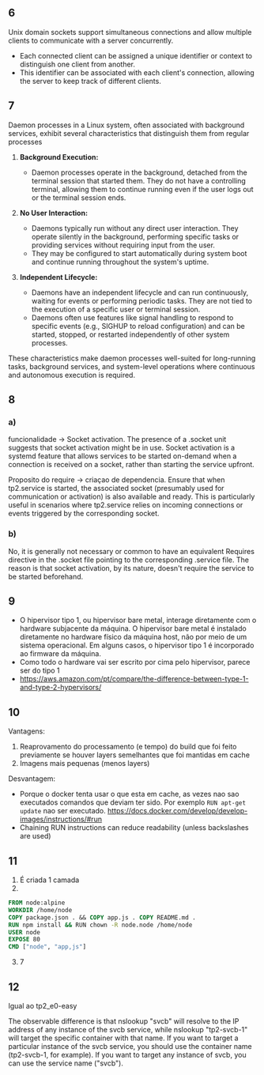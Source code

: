 ## 6
Unix domain sockets support simultaneous connections and allow multiple clients to communicate with a server concurrently.

- Each connected client can be assigned a unique identifier or context to distinguish one client from another.
- This identifier can be associated with each client's connection, allowing the server to keep track of different clients.
## 7
Daemon processes in a Linux system, often associated with background services, exhibit several characteristics that distinguish them from regular processes

1. **Background Execution:**
   - Daemon processes operate in the background, detached from the terminal session that started them. They do not have a controlling terminal, allowing them to continue running even if the user logs out or the terminal session ends.

2. **No User Interaction:**
   - Daemons typically run without any direct user interaction. They operate silently in the background, performing specific tasks or providing services without requiring input from the user.
   - They may be configured to start automatically during system boot and continue running throughout the system's uptime.

3. **Independent Lifecycle:**
   - Daemons have an independent lifecycle and can run continuously, waiting for events or performing periodic tasks. They are not tied to the execution of a specific user or terminal session.
   - Daemons often use features like signal handling to respond to specific events (e.g., SIGHUP to reload configuration) and can be started, stopped, or restarted independently of other system processes.

These characteristics make daemon processes well-suited for long-running tasks, background services, and system-level operations where continuous and autonomous execution is required.

## 8
### a)
funcionalidade -> Socket activation. The presence of a .socket unit suggests that socket activation might be in use. Socket activation is a systemd feature that allows services to be started on-demand when a connection is received on a socket, rather than starting the service upfront.

Proposito do require -> criaçao de dependencia. Ensure that when tp2.service is started, the associated socket (presumably used for communication or activation) is also available and ready. This is particularly useful in scenarios where tp2.service relies on incoming connections or events triggered by the corresponding socket.

### b)
No, it is generally not necessary or common to have an equivalent Requires directive in the .socket file pointing to the corresponding .service file. The reason is that socket activation, by its nature, doesn't require the service to be started beforehand.

## 9
- O hipervisor tipo 1, ou hipervisor bare metal, interage diretamente com o hardware subjacente da máquina. O hipervisor bare metal é instalado diretamente no hardware físico da máquina host, não por meio de um sistema operacional. Em alguns casos, o hipervisor tipo 1 é incorporado ao firmware da máquina. 
- Como todo o hardware vai ser escrito por cima pelo hipervisor, parece ser do tipo 1
- https://aws.amazon.com/pt/compare/the-difference-between-type-1-and-type-2-hypervisors/

## 10
Vantagens:
1. Reaprovamento do processamento (e tempo) do build que foi feito previamente se houver layers semelhantes que foi mantidas em cache
2. Imagens mais pequenas (menos layers)

Desvantagem:
- Porque o docker tenta usar o que esta em cache, as vezes nao sao executados comandos que deviam ter sido. Por exemplo `RUN apt-get update` nao ser executado. https://docs.docker.com/develop/develop-images/instructions/#run
- Chaining RUN instructions can reduce readability (unless backslashes are used)

## 11
1. É criada 1 camada
2. 
```Dockerfile
FROM node:alpine
WORKDIR /home/node
COPY package.json . && COPY app.js . COPY README.md .
RUN npm install && RUN chown -R node.node /home/node
USER node
EXPOSE 80
CMD ["node", "app,js"]
```
3. 7

## 12
Igual ao tp2_e0-easy

The observable difference is that nslookup "svcb" will resolve to the IP address of any instance of the svcb service, while nslookup "tp2-svcb-1" will target the specific container with that name. If you want to target a particular instance of the svcb service, you should use the container name (tp2-svcb-1, for example). If you want to target any instance of svcb, you can use the service name ("svcb").
